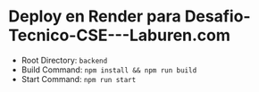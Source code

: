 # Deploy en Render para Desafio-Tecnico-CSE---Laburen.com

- Root Directory: `backend`
- Build Command: `npm install && npm run build`
- Start Command: `npm run start`
